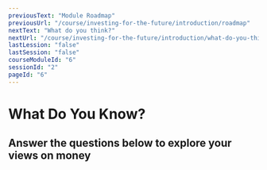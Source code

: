 ```yaml
---
previousText: "Module Roadmap"
previousUrl: "/course/investing-for-the-future/introduction/roadmap"
nextText: "What do you think?"
nextUrl: "/course/investing-for-the-future/introduction/what-do-you-think"
lastLession: "false"
lastSession: "false"
courseModuleId: "6"
sessionId: "2"
pageId: "6"
---
```



# What Do You Know?

## Answer the questions below to explore your views on money